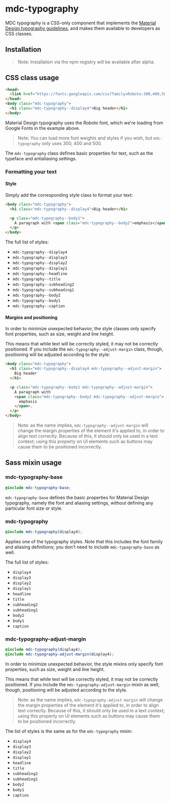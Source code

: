 # mdc-typography

MDC typography is a CSS-only component that implements the
[Material Design typography guidelines](https://material.google.com/style/typography.html), and makes them available to
developers as CSS classes.

## Installation

> Note: Installation via the npm registry will be available after alpha.


## CSS class usage

```html
<head>
  <link href="https://fonts.googleapis.com/css?family=Roboto:300,400,500" rel="stylesheet">
</head>
<body class="mdc-typography">
  <h1 class="mdc-typography--display4">Big header</h1>
</body>
```

Material Design typography uses the Roboto font, which we're loading from Google Fonts in the example above.

> Note: You can load more font weights and styles if you wish, but `mdc-typography` only uses 300, 400 and 500.

The `mdc-typography` class defines basic properties for text, such as the typeface and antialiasing settings.

### Formatting your text

#### Style

Simply add the corresponding style class to format your text:

```html
<body class="mdc-typography">
  <h1 class="mdc-typography--display4">Big header</h1>

  <p class="mdc-typography--body1">
    A paragraph with <span class="mdc-typography--body2">emphasis</span>.
  </p>
</body>
```

The full list of styles:

- `mdc-typography--display4`
- `mdc-typography--display3`
- `mdc-typography--display2`
- `mdc-typography--display1`
- `mdc-typography--headline`
- `mdc-typography--title`
- `mdc-typography--subheading2`
- `mdc-typography--subheading1`
- `mdc-typography--body2`
- `mdc-typography--body1`
- `mdc-typography--caption`

#### Margins and positioning

In order to minimize unexpected behavior, the style classes only specify font properties, such as size, weight and line
height.

This means that while text will be correctly styled, it may not be correctly positioned. If you include the
`mdc-typography--adjust-margin` class, though, positioning will be adjusted according to the style:

```html
<body class="mdc-typography">
  <h1 class="mdc-typography--display4 mdc-typography--adjust-margin">
    Big header
  </h1>

  <p class="mdc-typography--body1 mdc-typography--adjust-margin">
    A paragraph with
    <span class="mdc-typography--body2 mdc-typography--adjust-margin">
      emphasis
    </span>.
  </p>
</body>
```

> Note: as the name implies, `mdc-typography--adjust-margin` will change the margin properties of the element it's
applied to, in order to align text correctly. Because of this, it should only be used in a text context; using this
property on UI elements such as buttons may cause them to be positioned incorrectly.


## Sass mixin usage

### mdc-typography-base

```scss
@include mdc-typography-base;
```

`mdc-typography-base` defines the basic properties for Material Design typography, namely the font and aliasing
settings, without defining any particular font size or style.


### mdc-typography

```scss
@include mdc-typography(display4);
```

Applies one of the typography styles. Note that this includes the font family and aliasing definitions; you don't need
to include `mdc-typography-base` as well.

The full list of styles:
- `display4`
- `display3`
- `display2`
- `display1`
- `headline`
- `title`
- `subheading2`
- `subheading1`
- `body2`
- `body1`
- `caption`


### mdc-typography-adjust-margin

```scss
@include mdc-typography(display4);
@include mdc-typography-adjust-margin(display4);
```

In order to minimize unexpected behavior, the style mixins only specify font properties, such as size, weight and line
height.

This means that while text will be correctly styled, it may not be correctly positioned. If you include the
`mdc-typography-adjust-margin` mixin as well, though, positioning will be adjusted according to the style.

> Note: as the name implies, `mdc-typography-adjust-margin` will change the margin properties of the element it's
applied to, in order to align text correctly. Because of this, it should only be used in a text context; using this
property on UI elements such as buttons may cause them to be positioned incorrectly.

The list of styles is the same as for the `mdc-typography` mixin:
- `display4`
- `display3`
- `display2`
- `display1`
- `headline`
- `title`
- `subheading2`
- `subheading1`
- `body2`
- `body1`
- `caption`

